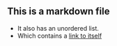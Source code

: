 ## This is a markdown file

* It also has an unordered list.
* Which contains a [link to itself](https://github.com/Jskobos/datasciencecoursera/blob/master/HelloWorld.md)
